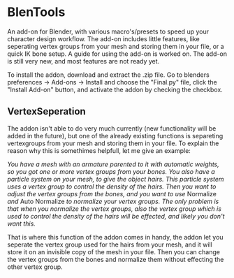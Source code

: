 # BlenTools
An add-on for Blender, with various macro's/presets to speed up your character design workflow.
The add-on includes little features, like seperating vertex groups from your mesh and storing them in your file, or a quick IK bone setup. A guide for using the add-on is worked on. The add-on is still very new, and most features are not ready yet.



To install the addon, download and extract the .zip file. Go to blenders preferences -> Add-ons -> Install and choose the "Final.py" file, click the "Install Add-on" button, and activate the addon by checking the checkbox.


## VertexSeperation
The addon isn't able to do very much currently (new functionality will be added in the future), but one of the already existing functions is separeting vertexgroups from your mesh and storing them in your file. To explain the reason why this is somethimes helpfull, let me give an example:

*You have a mesh with an armature parented to it with automatic weights, so you got one or more vertex groups from your bones. 
You also have a particle system on your mesh, to give the object hairs. This particle system uses a vertex group to control the density of the hairs. 
Then you want to adjust the vertex groups from the bones, and you want to use* Normalize *and* Auto Normalize *to normalize your vertex groups. The only problem is that when you normalize the vertex groups, also the vertex group which is used to control the density of the hairs will be effected, and likely you don't want this.*

That is where this function of the addon comes in handy, the addon let you seperate the vertex group used for the hairs from your mesh, and it will store it on an invisible copy of the mesh in your file. Then you can change the vertex groups from the bones and normalize them without effecting the other vertex group.
